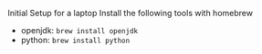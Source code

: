 Initial Setup for a laptop
Install the following tools with homebrew
- openjdk: `brew install openjdk`
- python: `brew install python`